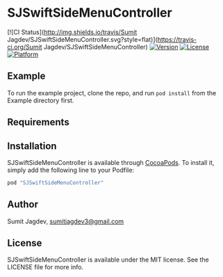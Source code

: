 # SJSwiftSideMenuController

[![CI Status](http://img.shields.io/travis/Sumit Jagdev/SJSwiftSideMenuController.svg?style=flat)](https://travis-ci.org/Sumit Jagdev/SJSwiftSideMenuController)
[![Version](https://img.shields.io/cocoapods/v/SJSwiftSideMenuController.svg?style=flat)](http://cocoapods.org/pods/SJSwiftSideMenuController)
[![License](https://img.shields.io/cocoapods/l/SJSwiftSideMenuController.svg?style=flat)](http://cocoapods.org/pods/SJSwiftSideMenuController)
[![Platform](https://img.shields.io/cocoapods/p/SJSwiftSideMenuController.svg?style=flat)](http://cocoapods.org/pods/SJSwiftSideMenuController)

## Example

To run the example project, clone the repo, and run `pod install` from the Example directory first.

## Requirements

## Installation

SJSwiftSideMenuController is available through [CocoaPods](http://cocoapods.org). To install
it, simply add the following line to your Podfile:

```ruby
pod "SJSwiftSideMenuController"
```

## Author

Sumit Jagdev, sumitjagdev3@gmail.com

## License

SJSwiftSideMenuController is available under the MIT license. See the LICENSE file for more info.

